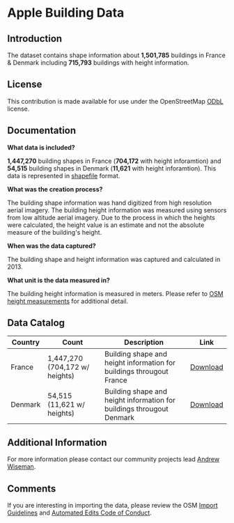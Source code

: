 # Apple Building Data


## Introduction

The dataset contains shape information about **1,501,785** buildings in France & Denmark including **715,793** buildings with height information.  


## License

This contribution is made available for use under the OpenStreetMap [ODbL](https://opendatacommons.org/licenses/odbl/) license.


## Documentation

**What data is included?**

**1,447,270** building shapes in France (**704,172** with height inforamtion) and **54,515** building shapes in Denmark (**11,621** with height inforamtion). This data is represented in [shapefile](http://wiki.openstreetmap.org/wiki/Shapefiles) format.    

**What was the creation process?**

The building shape information was hand digitized from high resolution aerial imagery.  The building height information was measured using sensors from low altitude aerial imagery. Due to the process in which the heights were calculated, the height value is an estimate and not the absolute measure of the building's height.  

**When was the data captured?**

The building shape and height information was captured and calculated in 2013.  

**What unit is the data measured in?**

The building height information is measured in meters. Please refer to [OSM height measurements](https://wiki.openstreetmap.org/wiki/Map_Features/Units) for additional detail.  



## Data Catalog

| Country     | Count                         | Description                                                          | Link  |
| ------------|-------------------------------|----------------------------------------------------------------------|-------|
| France      | 1,447,270 (704,172 w/ heights)| Building shape and height information for buildings througout France | [Download](https://github.com/awisemanapple/appledata/blob/master/France/fra_building_heights.csv.zip)   |
| Denmark     | 54,515 (11,621 w/ heights)    | Building shape and height information for buildings througout Denmark| [Download](https://github.com/awisemanapple/appledata/blob/master/Denmark/dnk_building_heights.csv.zip)   |



## Additional Information
For more information please contact our community projects lead [Andrew Wiseman](https://www.openstreetmap.org/user/Marion%20Barry).


## Comments
If you are interesting in importing the data, please review the OSM [Import Guidelines](https://wiki.openstreetmap.org/wiki/Import/Guidelines) and [Automated Edits Code of Conduct](https://wiki.openstreetmap.org/wiki/Automated_Edits_code_of_conduct).

